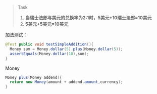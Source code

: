 > Task
>
> 1. **当瑞士法郎与美元的兑换率为2:1时，5美元+10瑞士法郎=10美元**
> 2. **5美元+5美元=10美元**



加法测试：

```java
@Test public void testSimpleAddition(){
  Money sum = Money.dollar(5).plus(Money.dollar(5));
  assertEquals(Money.dollar(10),sum);
}
```

Money

```java
Money plus(Money addend){
  return new Money(amount + addend.amount,currency);
}
```

